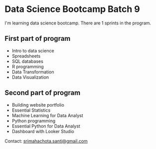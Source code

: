 # Data Science Bootcamp Batch 9

I'm learning data science bootcamp. There are 1 sprints in the program.

## First part of program

- Intro to data science
- Spreadsheets
- SQL databases
- R programming
- Data Transformation
- Data Visualization

## Second part of program

- Building website portfolio
- Essential Statistics
- Machine Learning for Data Analyst
- Python programming
- Essential Python for Data Analyst
- Dashboard with Looker Studio

Contact: srimahachota.santi@gmail.com
